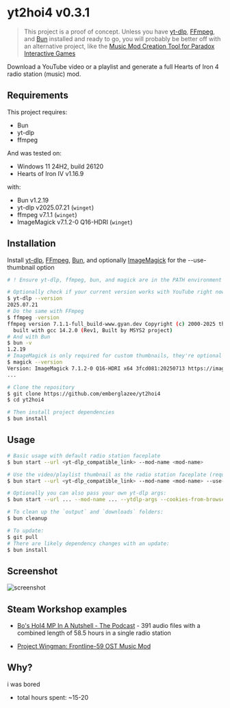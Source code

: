 # yt2hoi4 v0.3.1

> This project is a proof of concept. Unless you have [yt-dlp](https://github.com/yt-dlp/yt-dlp), [FFmpeg](https://ffmpeg.org), and [Bun](https://bun.sh) installed and ready to go, you will probably be better off with an alternative project, like the [Music Mod Creation Tool for Paradox Interactive Games](https://runite-drill.github.io/music-mod-creation-tool)

Download a YouTube video or a playlist and generate a full Hearts of Iron 4 radio station (music) mod.

## Requirements

This project requires:

- Bun
- yt-dlp
- ffmpeg

And was tested on:

- Windows 11 24H2, build 26120
- Hearts of Iron IV v1.16.9

with:

- Bun v1.2.19
- yt-dlp v2025.07.21 (`winget`)
- ffmpeg v7.1.1 (`winget`)
- ImageMagick v7.1.2-0 Q16-HDRI (`winget`)

## Installation

Install [yt-dlp](https://github.com/yt-dlp/yt-dlp?tab=readme-ov-file#installation), [FFmpeg](https://ffmpeg.org/download.html), [Bun](https://bun.sh), and optionally [ImageMagick](https://imagemagick.org/script/download.php) for the --use-thumbnail option

```bash
# ! Ensure yt-dlp, ffmpeg, bun, and magick are in the PATH environment variable !

# Optionally check if your current version works with YouTube right now; regular updates recommended (`yt-dlp -U`)
$ yt-dlp --version
2025.07.21
# Do the same with FFmpeg
$ ffmpeg -version
ffmpeg version 7.1.1-full_build-www.gyan.dev Copyright (c) 2000-2025 the FFmpeg developers
  built with gcc 14.2.0 (Rev1, Built by MSYS2 project)
# And with Bun
$ bun -v
1.2.19
# ImageMagick is only required for custom thumbnails, they're optional
$ magick --version
Version: ImageMagick 7.1.2-0 Q16-HDRI x64 3fcd081:20250713 https://imagemagick.org
...

# Clone the repository
$ git clone https://github.com/emberglazee/yt2hoi4
$ cd yt2hoi4

# Then install project dependencies
$ bun install
```

## Usage

```bash
# Basic usage with default radio station faceplate
$ bun start --url <yt-dlp_compatible_link> --mod-name <mod-name>

# Use the video/playlist thumbnail as the radio station faceplate (requires ImageMagick)
$ bun start --url <yt-dlp_compatible_link> --mod-name <mod-name> --use-thumbnail

# Optionally you can also pass your own yt-dlp args:
$ bun start --url ... --mod-name ... --ytdlp-args --cookies-from-browser firefox --proxy socks5://localhost:1080 ...

# To clean up the `output` and `downloads` folders:
$ bun cleanup

# To update:
$ git pull
# There are likely dependency changes with an update:
$ bun install
```

## Screenshot

![screenshot](https://github.com/user-attachments/assets/e26f222a-966c-435c-a41b-cf78787fb7ed)

## Steam Workshop examples

- [Bo's HoI4 MP In A Nutshell - The Podcast](https://steamcommunity.com/sharedfiles/filedetails/?id=3529621862) - 391 audio files with a combined length of 58.5 hours in a single radio station

- [Project Wingman: Frontline-59 OST Music Mod](https://steamcommunity.com/sharedfiles/filedetails/?id=3488744542)

## Why?

i was bored

- total hours spent: ~15-20
